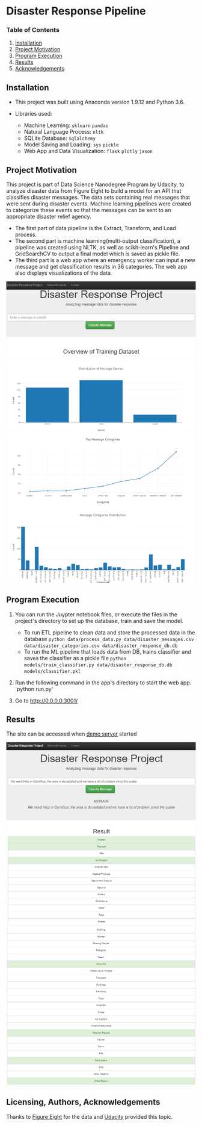 # Disaster Response Pipeline

### Table of Contents

1. [Installation](#installation)
2. [Project Motivation](#motivation)
3. [Program Execution](#files)
4. [Results](#results)
5. [Acknowledgements](#Acknowledgements)

## Installation <a name="installation"></a>
- This project was built using Anaconda version 1.9.12 and Python  3.6.    

- Libraries used:

   - Machine Learning: `sklearn` `pandas` 
   - Natural Language Process: `nltk`
   - SQLite Database: `sqlalchemy`
   - Model Saving and Loading: `sys` `pickle`
   - Web App and Data Visualization: `flask` `plotly` `jason`

    
## Project Motivation<a name="motivation"></a>

This project is part of Data Science Nanodegree Program by Udacity, to analyze disaster data from Figure Eight to build a model for an API that classifies disaster messages. The data sets containing real messages that were sent during disaster events. Machine learning pipelines were created to categorize these events so that the messages can be sent to an appropriate disaster relief agency.

- The first part of data pipeline is the Extract, Transform, and Load process. 
- The second part is machine learning(multi-output classification), a pipeline was created using NLTK, as well as scikit-learn's Pipeline and GridSearchCV to output a final model which is saved as pickle file. 
- The third part is a web app where an emergency worker can input a new message and get classification results in 36 categories. The web app also displays visualizations of the data. 

![Intro Pic1](Screenshots/Web_Page1.png)
![Intro Pic2](Screenshots/Web_Page2.png)

## Program Execution <a name="files"></a>

1. You can run the Juypter notebook files, or execute the files in the project's directory to set up the database, train and save the model.

    - To run ETL pipeline to clean data and store the processed data in the database
        `python data/process_data.py data/disaster_messages.csv data/disaster_categories.csv data/disaster_response_db.db`
    - To run the ML pipeline that loads data from DB, trains classifier and saves the classifier as a pickle file
        `python models/train_classifier.py data/disaster_response_db.db models/classifier.pkl`

2. Run the following command in the app's directory to start the web app.
    `python run.py'

3. Go to http://0.0.0.0:3001/


## Results<a name="results"></a>

The site can be accessed when [demo server](http://maxcn.asuscomm.com:3001) started 

![Cat Page1](Screenshots/Category1.png)
![Cat Page2](Screenshots/Category2.png)

## Licensing, Authors, Acknowledgements<a name="Acknowledgements"></a>
Thanks to [Figure Eight](https://www.figure-eight.com/) for the data and [Udacity](https://www.udacity.com/) provided this topic. 
